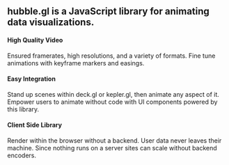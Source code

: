 ## hubble.gl is a JavaScript library for animating data visualizations.

#### High Quality Video

Ensured framerates, high resolutions, and a variety of formats. Fine tune animations with keyframe markers and easings.

#### Easy Integration

Stand up scenes within deck.gl or kepler.gl, then animate any aspect of it. Empower users to animate without code with UI components powered by this library.

#### Client Side Library

Render within the browser without a backend. User data never leaves their machine. Since nothing runs on a server sites can scale without backend encoders.